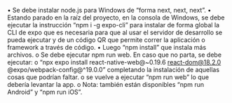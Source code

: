 •	Se debe instalar node.js para Windows de “forma next, next, next”.
•	Estando parado en la raíz del proyecto, en la consola de Windows, se debe ejecutar la instrucción “npm i -g expo-cli” para instalar de forma global la CLI de expo que es necesaria para que al usar el servidor de desarrollo se pueda ejecutar y de un código QR que permite correr la aplicación o framework a través de código.
•	Luego “npm install” que instala más archivos.
o	Se debe ejecutar npm run web. En caso que no parta, se debe ejecutar:
o	“npx expo install react-native-web@~0.19.6 react-dom@18.2.0 @expo/webpack-config@^19.0.0” completando la instalación de aquellas cosas que podrían faltar.
o	se vuelve a ejecutar “npm run web” lo que debería levantar la app.
o	Nota: también están disponibles “npm run Android” y “npm run iOS”.

